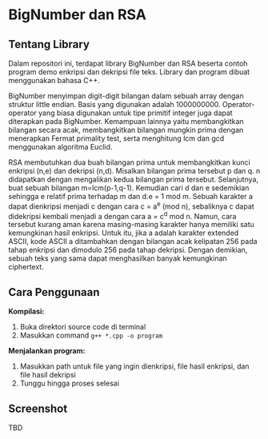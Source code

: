 # BigNumber dan RSA

## Tentang Library

Dalam repositori ini, terdapat library BigNumber dan RSA beserta contoh program demo enkripsi dan dekripsi file teks. Library dan program dibuat menggunakan bahasa C++.

BigNumber menyimpan digit-digit bilangan dalam sebuah array dengan struktur little endian. Basis yang digunakan adalah 1000000000. Operator-operator yang biasa digunakan untuk tipe primitif integer juga dapat diterapkan pada BigNumber. Kemampuan lainnya yaitu membangkitkan bilangan secara acak, membangkitkan bilangan mungkin prima dengan menerapkan Fermat primality test, serta menghitung lcm dan gcd menggunakan algoritma Euclid.

RSA membutuhkan dua buah bilangan prima untuk membangkitkan kunci enkripsi (n,e) dan dekripsi (n,d). Misalkan bilangan prima tersebut p dan q. n didapatkan dengan mengalikan kedua bilangan prima tersebut. Selanjutnya, buat sebuah bilangan m=lcm(p-1,q-1). Kemudian cari d dan e sedemikian sehingga e relatif prima terhadap m dan d.e = 1 mod m. Sebuah karakter a dapat dienkripsi menjadi c dengan cara c = a<sup>e</sup> (mod n), sebaliknya c dapat didekripsi kembali menjadi a dengan cara a = c<sup>d</sup> mod n. Namun, cara tersebut kurang aman karena masing-masing karakter hanya memiliki satu kemungkinan hasil enkripsi. Untuk itu, jika a adalah karakter extended ASCII, kode ASCII a ditambahkan dengan bilangan acak kelipatan 256 pada tahap enkripsi dan dimodulo 256 pada tahap dekripsi. Dengan demikian, sebuah teks yang sama dapat menghasilkan banyak kemungkinan ciphertext.

## Cara Penggunaan

**Kompilasi:**
1. Buka direktori source code di terminal
2. Masukkan command `g++ *.cpp -o program`

**Menjalankan program:**
1. Masukkan path untuk file yang ingin dienkripsi, file hasil enkripsi, dan file hasil dekripsi
2. Tunggu hingga proses selesai

## Screenshot

TBD